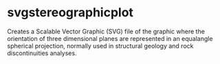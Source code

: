 svgstereographicplot
====================

Creates a Scalable Vector Graphic (SVG) file of the graphic where the orientation of three dimensional planes are represented in an equalangle spherical projection, normally used in structural geology and rock discontinuities analyses.

